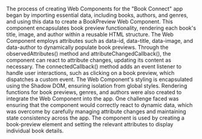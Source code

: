 The process of creating Web Components for the "Book Connect" app began by importing essential data, including books, authors, and genres, and using this data to create a BookPreview Web Component. This component encapsulates book preview functionality, rendering each book's title, image, and author within a reusable HTML structure. The Web Component employs attributes such as data-id, data-title, data-image, and data-author to dynamically populate book previews. Through the observedAttributes() method and attributeChangedCallback(), the component can react to attribute changes, updating its content as necessary. The connectedCallback() method adds an event listener to handle user interactions, such as clicking on a book preview, which dispatches a custom event. The Web Component's styling is encapsulated using the Shadow DOM, ensuring isolation from global styles. Rendering functions for book previews, genres, and authors were also created to integrate the Web Component into the app. One challenge faced was ensuring that the component would correctly react to dynamic data, which was overcome by carefully managing attribute changes and maintaining state consistency across the app. The component is used by creating a book-preview element and setting the relevant attributes to display individual book details.
